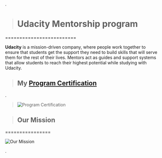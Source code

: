 .

> # Udacity Mentorship program





=========================




**Udacity** is a mission-driven company, where people work together to ensure that students get the support they need to build skills that will serve them for the rest of their lives. Mentors act as guides and support systems that allow students to reach their highest potential while studying with Udacity.





> ## My [Program  Certification  ](https://confirm.udacity.com/N9Q3HHTU)


.


> ![Program  Certification](https://user-images.githubusercontent.com/36210723/118921989-d9061780-b941-11eb-85cf-f7c4929aafa9.png)




> ## Our Mission

================


![Our Mission](https://video.udacity-data.com/topher/2020/August/5f447fe3_screen-shot-2020-08-24-at-8.04.58-pm/screen-shot-2020-08-24-at-8.04.58-pm.png)


.
